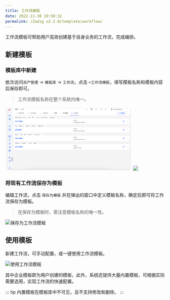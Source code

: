 ```yaml
---
title: 工作流模板
date: 2022-11-30 19:50:32
permalink: /Zadig v2.2.0/template/workflow/
---
```


工作流模板可帮助用户高效创建基于自身业务的工作流，完成编排。

## 新建模板
### 模板库中新建
依次访问`资产管理` -> `模板库` -> `工作流`，点击 `+工作流模板`，填写模板名称和模板内容后保存即可。
> 工作流模板名称在整个系统内唯一。

<img src="../../../../_images/workflow_template_220.png" width="400">
<img src="../../../../_images/create_workflow_template_2.png" width="400">

### 将现有工作流保存为模板
编辑工作流，点击 `保存为模板` 并在弹出的窗口中定义模板名称，确定后即可将工作流保存为模板。

> 在保存为模板时，需注意模板名称的唯一性。

![保存为工作流模板](../../../../_images/save_as_template_workflow_01.png)

## 使用模板

新建工作流，可手动配置，或一键使用工作流模板。

![使用工作流模板](../../../../_images/use_workflow_template_01.png)

其中企业模板即为用户创建的模板，此外，系统还提供大量内置模板，可根据实际需要选用，实现工作流的快速配置。

::: tip
内置模板在模板库中不可见，且不支持修改和删除。
:::
